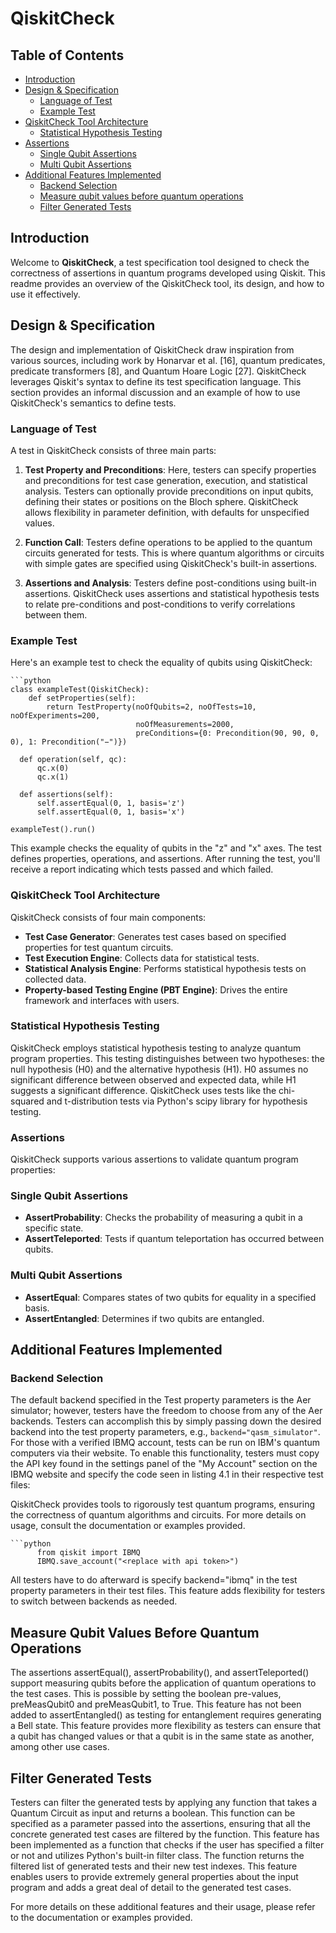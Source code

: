 # QiskitCheck

## Table of Contents
- [Introduction](#introduction)
- [Design & Specification](#design--specification)
  - [Language of Test](#language-of-test)
  - [Example Test](#example-test)
- [QiskitCheck Tool Architecture](#qiskitcheck-tool-architecture)
  - [Statistical Hypothesis Testing](#statistical-hypothesis-testing)
- [Assertions](#assertions)
  - [Single Qubit Assertions](#single-qubit-assertions)
  - [Multi Qubit Assertions](#multi-qubit-assertions)
- [Additional Features Implemented](#additional-features-implemented)
  - [Backend Selection](#backend-selection)
  - [Measure qubit values before quantum operations](#measure-qubit-values-before-quantum-operations)
  - [Filter Generated Tests](#filter-generated-tests)


## Introduction
Welcome to **QiskitCheck**, a test specification tool designed to check the correctness of assertions in quantum programs developed using Qiskit. This readme provides an overview of the QiskitCheck tool, its design, and how to use it effectively.

## Design & Specification
The design and implementation of QiskitCheck draw inspiration from various sources, including work by Honarvar et al. [16], quantum predicates, predicate transformers [8], and Quantum Hoare Logic [27]. QiskitCheck leverages Qiskit's syntax to define its test specification language. This section provides an informal discussion and an example of how to use QiskitCheck's semantics to define tests.

### Language of Test
A test in QiskitCheck consists of three main parts:

1. **Test Property and Preconditions**: Here, testers can specify properties and preconditions for test case generation, execution, and statistical analysis. Testers can optionally provide preconditions on input qubits, defining their states or positions on the Bloch sphere. QiskitCheck allows flexibility in parameter definition, with defaults for unspecified values.

2. **Function Call**: Testers define operations to be applied to the quantum circuits generated for tests. This is where quantum algorithms or circuits with simple gates are specified using QiskitCheck's built-in assertions.

3. **Assertions and Analysis**: Testers define post-conditions using built-in assertions. QiskitCheck uses assertions and statistical hypothesis tests to relate pre-conditions and post-conditions to verify correlations between them.

### Example Test
Here's an example test to check the equality of qubits using QiskitCheck:

    ```python
    class exampleTest(QiskitCheck):
        def setProperties(self):
            return TestProperty(noOfQubits=2, noOfTests=10, noOfExperiments=200,
                                noOfMeasurements=2000,
                                preConditions={0: Precondition(90, 90, 0, 0), 1: Precondition("−")})
  
      def operation(self, qc):
          qc.x(0)
          qc.x(1)
  
      def assertions(self):
          self.assertEqual(0, 1, basis='z')
          self.assertEqual(0, 1, basis='x')
  
    exampleTest().run()

This example checks the equality of qubits in the "z" and "x" axes. The test defines properties, operations, and assertions. After running the test, you'll receive a report indicating which tests passed and which failed.

### QiskitCheck Tool Architecture

QiskitCheck consists of four main components:

- **Test Case Generator**: Generates test cases based on specified properties for test quantum circuits.
- **Test Execution Engine**: Collects data for statistical tests.
- **Statistical Analysis Engine**: Performs statistical hypothesis tests on collected data.
- **Property-based Testing Engine (PBT Engine)**: Drives the entire framework and interfaces with users.

### Statistical Hypothesis Testing

QiskitCheck employs statistical hypothesis testing to analyze quantum program properties. This testing distinguishes between two hypotheses: the null hypothesis (H0) and the alternative hypothesis (H1). H0 assumes no significant difference between observed and expected data, while H1 suggests a significant difference. QiskitCheck uses tests like the chi-squared and t-distribution tests via Python's scipy library for hypothesis testing.

### Assertions

QiskitCheck supports various assertions to validate quantum program properties:

### Single Qubit Assertions
- **AssertProbability**: Checks the probability of measuring a qubit in a specific state.
- **AssertTeleported**: Tests if quantum teleportation has occurred between qubits.

### Multi Qubit Assertions
- **AssertEqual**: Compares states of two qubits for equality in a specified basis.
- **AssertEntangled**: Determines if two qubits are entangled.

## Additional Features Implemented

### Backend Selection
The default backend specified in the Test property parameters is the Aer simulator; however, testers have the freedom to choose from any of the Aer backends. Testers can accomplish this by simply passing down the desired backend into the test property parameters, e.g., `backend="qasm_simulator"`. For those with a verified IBMQ account, tests can be run on IBM's quantum computers via their website. To enable this functionality, testers must copy the API key found in the settings panel of the "My Account" section on the IBMQ website and specify the code seen in listing 4.1 in their respective test files:

QiskitCheck provides tools to rigorously test quantum programs, ensuring the correctness of quantum algorithms and circuits. For more details on usage, consult the documentation or examples provided.

    ```python
          from qiskit import IBMQ
          IBMQ.save_account("<replace with api token>")  

All testers have to do afterward is specify backend="ibmq" in the test property parameters in their test files. This feature adds flexibility for testers to switch between backends as needed.

## Measure Qubit Values Before Quantum Operations 

The assertions assertEqual(), assertProbability(), and assertTeleported() support measuring qubits before the application of quantum operations to the test cases. This is possible by setting the boolean pre-values, preMeasQubit0 and preMeasQubit1, to True. This feature has not been added to assertEntangled() as testing for entanglement requires generating a Bell state. This feature provides more flexibility as testers can ensure that a qubit has changed values or that a qubit is in the same state as another, among other use cases.

## Filter Generated Tests

Testers can filter the generated tests by applying any function that takes a Quantum Circuit as input and returns a boolean. This function can be specified as a parameter passed into the assertions, ensuring that all the concrete generated test cases are filtered by the function. This feature has been implemented as a function that checks if the user has specified a filter or not and utilizes Python's built-in filter class. The function returns the filtered list of generated tests and their new test indexes. This feature enables users to provide extremely general properties about the input program and adds a great deal of detail to the generated test cases.

For more details on these additional features and their usage, please refer to the documentation or examples provided.



